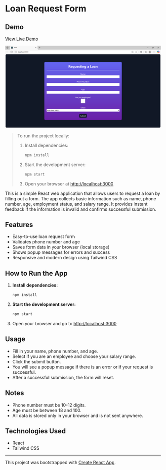 # Loan Request Form

## Demo

[View Live Demo](https://loan-request-form.vercel.app/)

![Project Screenshot](public/screenshot.png)

> To run the project locally:
>
> 1. Install dependencies:
>    ```bash
>    npm install
>    ```
> 2. Start the development server:
>    ```bash
>    npm start
>    ```
> 3. Open your browser at [http://localhost:3000](http://localhost:3000)

This is a simple React web application that allows users to request a loan by filling out a form. The app collects basic information such as name, phone number, age, employment status, and salary range. It provides instant feedback if the information is invalid and confirms successful submission.

## Features

- Easy-to-use loan request form
- Validates phone number and age
- Saves form data in your browser (local storage)
- Shows popup messages for errors and success
- Responsive and modern design using Tailwind CSS

## How to Run the App

1. **Install dependencies:**
   ```bash
   npm install
   ```
2. **Start the development server:**
   ```bash
   npm start
   ```
3. Open your browser and go to [http://localhost:3000](http://localhost:3000)

## Usage

- Fill in your name, phone number, and age.
- Select if you are an employee and choose your salary range.
- Click the submit button.
- You will see a popup message if there is an error or if your request is successful.
- After a successful submission, the form will reset.

## Notes

- Phone number must be 10-12 digits.
- Age must be between 18 and 100.
- All data is stored only in your browser and is not sent anywhere.

## Technologies Used

- React
- Tailwind CSS

---

This project was bootstrapped with [Create React App](https://github.com/facebook/create-react-app).
